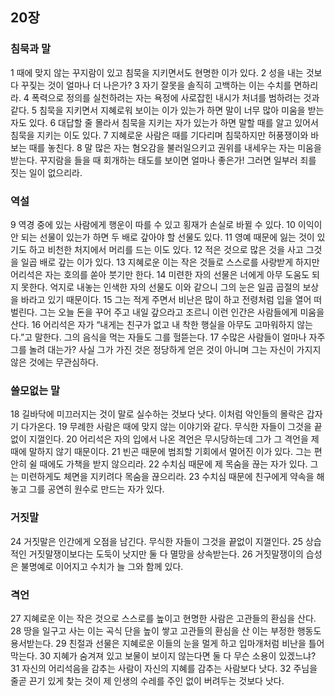 ## 20장
### 침묵과 말
1 때에 맞지 않는 꾸지람이 있고 침묵을 지키면서도 현명한 이가 있다.
2 성을 내는 것보다 꾸짖는 것이 얼마나 더 나은가?
3 자기 잘못을 솔직히 고백하는 이는 수치를 면하리라.
4 폭력으로 정의를 실천하려는 자는 욕정에 사로잡힌 내시가 처녀를 범하려는 것과 같다.
5 침묵을 지키면서 지혜로워 보이는 이가 있는가 하면 말이 너무 많아 미움을 받는 자도 있다.
6 대답할 줄 몰라서 침묵을 지키는 자가 있는가 하면 말할 때를 알고 있어서 침묵을 지키는 이도 있다.
7 지혜로운 사람은 때를 기다리며 침묵하지만 허풍쟁이와 바보는 때를 놓친다.
8 말 많은 자는 혐오감을 불러일으키고 권위를 내세우는 자는 미움을 받는다. 꾸지람을 들을 때 회개하는 태도를 보이면 얼마나 좋은가! 그러면 일부러 죄를 짓는 일이 없으리라.
### 역설
9 역경 중에 있는 사람에게 행운이 따를 수 있고 횡재가 손실로 바뀔 수 있다.
10 이익이 안 되는 선물이 있는가 하면 두 배로 갚아야 할 선물도 있다.
11 영예 때문에 잃는 것이 있기도 하고 비천한 처지에서 머리를 드는 이도 있다.
12 적은 것으로 많은 것을 사고 그것을 일곱 배로 갚는 이가 있다.
13 지혜로운 이는 작은 것들로 스스로를 사랑받게 하지만 어리석은 자는 호의를 쏟아 붓기만 한다.
14 미련한 자의 선물은 너에게 아무 도움도 되지 못한다. 억지로 내놓는 인색한 자의 선물도 이와 같으니 그의 눈은 일곱 곱절의 보상을 바라고 있기 때문이다.
15 그는 적게 주면서 비난은 많이 하고 전령처럼 입을 열어 떠벌린다. 그는 오늘 돈을 꾸어 주고 내일 갚으라고 조르니 이런 인간은 사람들에게 미움을 산다.
16 어리석은 자가 “내게는 친구가 없고 내 착한 행실을 아무도 고마워하지 않는다.”고 말한다. 그의 음식을 먹는 자들도 그를 헐뜯는다.
17 수많은 사람들이 얼마나 자주 그를 놀려 대는가? 사실 그가 가진 것은 정당하게 얻은 것이 아니며 그는 자신이 가지지 않은 것에는 무관심하다.
### 쓸모없는 말
18 길바닥에 미끄러지는 것이 말로 실수하는 것보다 낫다. 이처럼 악인들의 몰락은 갑자기 다가온다.
19 무례한 사람은 때에 맞지 않는 이야기와 같다. 무식한 자들이 그것을 끝없이 지껄인다.
20 어리석은 자의 입에서 나온 격언은 무시당하는데 그가 그 격언을 제때에 말하지 않기 때문이다.
21 빈곤 때문에 범죄할 기회에서 멀어진 이가 있다. 그는 편안히 쉴 때에도 가책을 받지 않으리라.
22 수치심 때문에 제 목숨을 끊는 자가 있다. 그는 미련하게도 체면을 지키려다 목숨을 끊으리라.
23 수치심 때문에 친구에게 약속을 해 놓고 그를 공연히 원수로 만드는 자가 있다.
### 거짓말
24 거짓말은 인간에게 오점을 남긴다. 무식한 자들이 그것을 끝없이 지껄인다.
25 상습적인 거짓말쟁이보다는 도둑이 낫지만 둘 다 멸망을 상속받는다.
26 거짓말쟁이의 습성은 불명예로 이어지고 수치가 늘 그와 함께 있다.
### 격언
27 지혜로운 이는 작은 것으로 스스로를 높이고 현명한 사람은 고관들의 환심을 산다.
28 땅을 일구고 사는 이는 곡식 단을 높이 쌓고 고관들의 환심을 산 이는 부정한 행동도 용서받는다.
29 친절과 선물은 지혜로운 이들의 눈을 멀게 하고 입마개처럼 비난을 틀어막는다.
30 지혜가 숨겨져 있고 보물이 보이지 않는다면 둘 다 무슨 소용이 있겠느냐?
31 자신의 어리석음을 감추는 사람이 자신의 지혜를 감추는 사람보다 낫다.
32 주님을 줄곧 끈기 있게 찾는 것이 제 인생의 수레를 주인 없이 버려두는 것보다 낫다.

